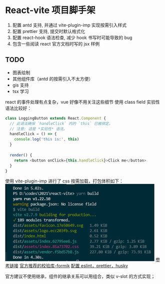 # React-vite 项目脚手架

1. 配置 antd 支持, 并通过 vite-plugin-imp 实现按需引入样式
2. 配置 prettier 支持, 提交时默认格式化
3. 配置 react-hook 语法检查, 减少 hook 书写时可能导致的 bug
4. 包含一些阅读 react 官方文档时写的 jsx 样例

## TODO

- 图表绘制
- 其他组件库（antd 的按需引入不太方便）
- gis 支持
- tsx 学习

react 的事件处理有点复杂，vue 好像不用关注这些细节
使用 class field 实验性语法比较好：

```js
class LoggingButton extends React.Component {
  // 此语法确保 `handleClick` 内的 `this` 已被绑定。
  // 注意: 这是 *实验性* 语法。
  handleClick = () => {
    console.log('this is:', this)
  }

  render() {
    return <button onClick={this.handleClick}>Click me</button>
  }
}
```

使用 vite-plugin-imp 进行了 css 按需加载，打包体积如下：
![](./markdown_assets/Snipaste_2022-01-01_14-03-25.png)
[参考链接](https://juejin.cn/post/6938671679153373214#heading-5)
[官方推荐的校验库-formik](https://formik.org/)
[配置 eslint，prettier，husky](https://dev.to/smetankajakub/how-to-integrate-husky-eslint-prettier-to-project-in-less-than-15-minutes-5gh)

官方建议不使用继承，组件的继承关系可以用组合，类似 v-slot 的方式实现；
